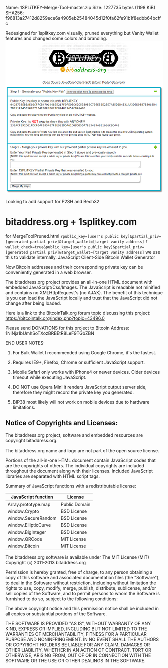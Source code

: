 Name: 1SPLiTKEY-Merge-Tool-master.zip
Size: 1227735 bytes (1198 KiB)
SHA256: f96813a27412d8259ece6a4905eb25484045d12f0fa62fe91b1f8edbb64bcffc


Redesigned for 1splitkey.com visually, pruned everything but Vanity Wallet features and changed some colors and branding.
![Sample Image](https://github.com/wkvanities/1SPLiTKEY-Merge-Tool/blob/master/imgsample.png?raw=true)

Looking to add support for P2SH and Bech32

# bitaddress.org + 1splitkey.com
for MergeToolPruned.html
`?public_key=[user's public key]&partial_priv=[generated partial priv]&target_wallet=[target vanity address]`
`?wallet_check=true&public_key=[user's public key]&partial_priv=[generated partial priv]&target_wallet=[target vanity address]`
we use this to validate internally.
JavaScript Client-Side Bitcoin Wallet Generator

Now Bitcoin addresses and their corresponding private key can be conveniently 
generated in a web browser.

The bitaddress.org project provides an all-in-one HTML document with embedded
JavaScript/Css/Images. The JavaScript is readable not minified and contains no
XMLHttpRequest's (no AJAX). The benefit of this technique is you can load the 
JavaScript locally and trust that the JavaScript did not change after being 
loaded. 

Here is a link to the BitcoinTalk.org forum topic discussing this project:
https://bitcointalk.org/index.php?topic=43496.0


Please send DONATIONS for this project to Bitcoin Address: 
1NiNja1bUmhSoTXozBRBEtR8LeF9TGbZBN


END USER NOTES:

 1) For Bulk Wallet I recommended using Google Chrome, it's the fastest.

 2) Requires IE9+, Firefox, Chrome or sufficient JavaScript support.

 3) Mobile Safari only works with iPhone4 or newer devices.
    Older devices timeout while executing JavaScript.

 4) DO NOT use Opera Mini it renders JavaScript output server side, therefore
    they might record the private key you generated.

 5) BIP38 most likely will not work on mobile devices due to hardware limitations.


Notice of Copyrights and Licenses:
---------------------------------------
The bitaddress.org project, software and embedded resources are
copyright bitaddress.org.

The bitaddress.org name and logo are not part of the open source
license.

Portions of the all-in-one HTML document contain JavaScript codes that
are the copyrights of others. The individual copyrights are included
throughout the document along with their licenses. Included JavaScript
libraries are separated with HTML script tags.

Summary of JavaScript functions with a redistributable license:

JavaScript function	|	License
-------------------	|	--------------
Array.prototype.map	|	Public Domain
window.Crypto | BSD License
window.SecureRandom	| BSD License
window.EllipticCurve	|	BSD License
window.BigInteger |	BSD License
window.QRCode | MIT License
window.Bitcoin | MIT License

The bitaddress.org software is available under The MIT License (MIT)
Copyright (c) 2011-2013 bitaddress.org

Permission is hereby granted, free of charge, to any person obtaining
a copy of this software and associated documentation files (the
"Software"), to deal in the Software without restriction, including
without limitation the rights to use, copy, modify, merge, publish,
distribute, sublicense, and/or sell copies of the Software, and to
permit persons to whom the Software is furnished to do so, subject to
the following conditions:

The above copyright notice and this permission notice shall be
included in all copies or substantial portions of the Software.

THE SOFTWARE IS PROVIDED "AS IS", WITHOUT WARRANTY OF ANY KIND,
EXPRESS OR IMPLIED, INCLUDING BUT NOT LIMITED TO THE WARRANTIES OF
MERCHANTABILITY, FITNESS FOR A PARTICULAR PURPOSE AND
NONINFRINGEMENT. IN NO EVENT SHALL THE AUTHORS OR COPYRIGHT HOLDERS BE
LIABLE FOR ANY CLAIM, DAMAGES OR OTHER LIABILITY, WHETHER IN AN ACTION
OF CONTRACT, TORT OR OTHERWISE, ARISING FROM, OUT OF OR IN CONNECTION
WITH THE SOFTWARE OR THE USE OR OTHER DEALINGS IN THE SOFTWARE.
